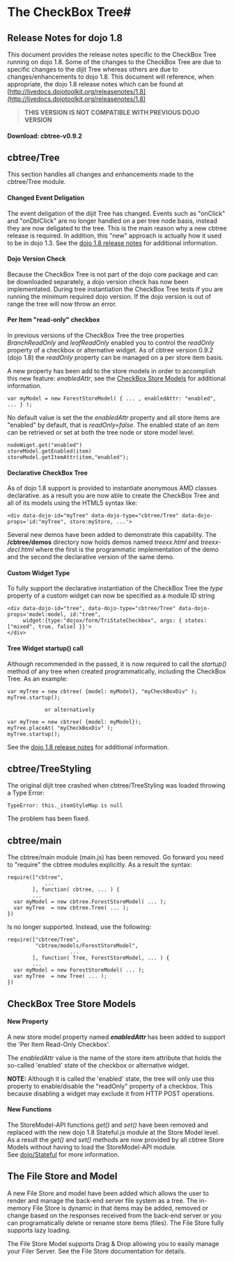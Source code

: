 # The CheckBox Tree#
## Release Notes for dojo 1.8 ##

This document provides the release notes specific to the CheckBox Tree running on dojo 1.8.
Some of the changes to the CheckBox Tree are due to specific changes to the dijit Tree whereas
others are due to changes/enhancements to dojo 1.8. This document will reference, when appropriate,
the dojo 1.8 release notes which can be found
at [http://livedocs.dojotoolkit.org/releasenotes/1.8](http://livedocs.dojotoolkit.org/releasenotes/1.8)

> **THIS VERSION IS NOT COMPATIBLE WITH PREVIOUS DOJO VERSION**

#### Download: cbtree-v0.9.2 ####


## cbtree/Tree ##

This section handles all changes and enhancements made to the cbtree/Tree module.

#### Changed Event Deligation ####

The event deligation of the dijit Tree has changed. Events such as "onClick" and "onDblClick"
are no longer handled on a per tree node basis, instead they are now deligated to the tree.
This is the main reason why a new cbtree release is required. In addition, this "new" approach
is actually how it used to be in dojo 1.3. See the [dojo 1.8 release notes](http://livedocs.dojotoolkit.org/releasenotes/1.8#tree)
for additional information.

#### Dojo Version Check ####

Because the CheckBox Tree is not part of the dojo core package and can be
downloaded separately, a dojo version check has now been implementated.
During tree instantiation the CheckBox Tree tests if you are running the
minimum required dojo version. If the dojo version is out of range the tree
will now throw an error.

#### Per Item "read-only" checkbox ####

In previous versions of the CheckBox Tree the tree properties *BranchReadOnly*
and *leafReadOnly* enabled you to control the *readOnly* property of a
checkbox or alternative widget. As of cbtree version 0.9.2 (dojo 1.8) the *readOnly*
property can be managed on a per store item basis.

A new property has been add to the store models in order to accomplish this new
feature: *enabledAttr*, see the [CheckBox Store Models](#checkbox-tree-store-models)
for additional information.

	var myModel = new ForestStoreModel( { ... , enabledAttr: "enabled", ... } );

No default value is set the the *enabledAttr* property and all store items are "enabled"
by default, that is *readOnly=false*. The enabled state of an item can be retrieved or
set at both the tree node or store model level.

	nodeWiget.get("enabled")
	storeModel.getEnabled(item)
	storeModel.getItemAttr(item,"enabled");

#### Declarative CheckBox Tree ####

As of dojo 1.8 support is provided to instantiate anonymous AMD classes declarative.
as a result you are now able to create the CheckBox Tree and all of its models using
the HTML5 syntax like:

	<div data-dojo-id="myTree" data-dojo-type="cbtree/Tree" data-dojo-props='id:"myTree", store:myStore, ...'>

Several new demos have been added to demonstrate this capability. The **/cbtree/demos**
directory now holds demos named *treexx.html* and *treexx-decl.html* where the first
is the programmatic implementation of the demo and the second the declarative version
of the same demo.

#### Custom Widget Type ####

To fully support the declarative instantiation of the CheckBox Tree the *type* property
of a custom widget can now be specified as a module ID string

	<div data-dojo-id="tree", data-dojo-type="cbtree/Tree" data-dojo-props='model:model, id:"tree", 
		 widget:{type:"dojox/form/TriStateCheckbox", args: { states:["mixed", true, false] }}'>
	</div>

#### Tree Widget startup() call ###
Although recommended in the passed, it is now required to call the *startup()* method
of any tree when created programmatically, including the CheckBox Tree. As an example:

	var myTree = new cbtree( {model: myModel}, "myCheckBoxDiv" );
	myTree.startup();

				or alternatively
				
	var myTree = new cbtree( {model: myModel});
	myTree.placeAt( "myCheckBoxDiv" );
	myTree.startup();
	
See the [dojo 1.8 release notes](http://livedocs.dojotoolkit.org/releasenotes/1.8#tree)
for additional information.

## cbtree/TreeStyling ##

The original dijit tree crashed when cbtree/TreeStyling was loaded throwing a Type Error:

	TypeError: this._itemStyleMap is null

The problem has been fixed.

## cbtree/main ##

The cbtree/main module (main.js) has been removed. Go forward you need to "require"
the cbtree modules explicitly. As a result the syntax:

	require(["cbtree", 
				... 
			], function( cbtree, ... ) {
			...
	  var myModel = new cbtree.ForestStoreModel( ... );
	  var myTree  = new cbtree.Tree( ... );
	})

Is no longer supported. Instead, use the following:

	require(["cbtree/Tree",
			 "cbtree/models/ForestStoreModel",
						...
			], function( Tree, ForestStoreModel, ... ) {
			...
	  var myModel = new ForestStoreModel( ... );
	  var myTree  = new Tree( ... );
	})



<h2 id="checkbox-tree-store-models">CheckBox Tree Store Models</h2>

#### New Property ####

A new store model property named ***enabledAttr*** has been added to support
the 'Per Item Read-Only Checkbox'. 

The *enabledAttr* value is the name of the store item attribute that holds the
so-called 'enabled' state of the checkbox or alternative widget. 

**NOTE:** Although it is called the 'enabled' state, the tree will only use this
property to enable/disable the "readOnly" property of a checkbox. This because
disabling a widget may exclude it from HTTP POST operations.

#### New Functions ####

The StoreModel-API functions *get()* and *set()* have been removed and replaced with
the new dojo 1.8 Stateful.js module at the Store Model level. 
As a result the *get()* and *set()* methods are now provided by all cbtree Store Models
without having to load the StoreModel-API module.   
See [dojo/Stateful](http://livedocs.dojotoolkit.org/releasenotes/1.8#dojo-stateful) for
more information.

## The File Store and Model ##

A new File Store and model have been added which allows the user to render and 
manage the back-end server file system as a tree. The in-memory File Store is
dynamic in that items may be added, removed or change based on the responses
received from the back-end server or you can programatically delete or rename
store items (files). The File Store fully supports lazy loading.

The File Store Model supports Drag & Drop allowing you to easily manage your
Filer Server. See the File Store documentation for details.


